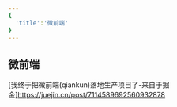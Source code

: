 ```yaml
---
{
  'title':'微前端'
}
---
```

## 微前端

[我终于把微前端(qiankun)落地生产项目了-来自于掘金]<https://juejin.cn/post/7114589692560932878>
